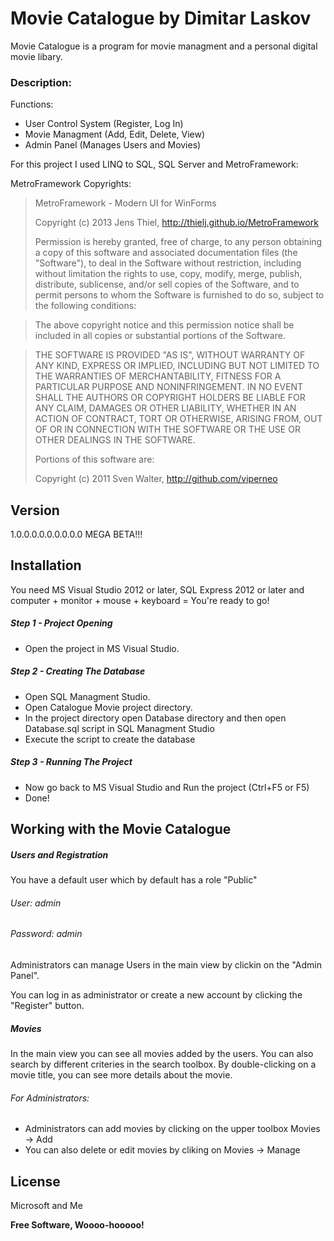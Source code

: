 # Movie Catalogue by Dimitar Laskov

Movie Catalogue is a program for movie managment and a personal digital movie libary.

### Description:

Functions:
  - User Control System (Register, Log In)
  - Movie Managment (Add, Edit, Delete, View)
  - Admin Panel (Manages Users and Movies)

For this project I used LINQ to SQL, SQL Server and MetroFramework:

MetroFramework Copyrights:
> MetroFramework - Modern UI for WinForms
>
> Copyright (c) 2013 Jens Thiel, http://thielj.github.io/MetroFramework
>
>Permission is hereby granted, free of charge, to any person obtaining a copy of 
>this software and associated documentation files (the "Software"), to deal in the 
>Software without restriction, including without limitation the rights to use, copy, 
>modify, merge, publish, distribute, sublicense, and/or sell copies of the Software, 
>and to permit persons to whom the Software is furnished to do so, subject to the 
>following conditions:

>The above copyright notice and this permission notice shall be included in 
>all copies or substantial portions of the Software.

>THE SOFTWARE IS PROVIDED "AS IS", WITHOUT WARRANTY OF ANY KIND, EXPRESS OR IMPLIED, 
>INCLUDING BUT NOT LIMITED TO THE WARRANTIES OF MERCHANTABILITY, FITNESS FOR A 
>PARTICULAR PURPOSE AND NONINFRINGEMENT. IN NO EVENT SHALL THE AUTHORS OR COPYRIGHT 
>HOLDERS BE LIABLE FOR ANY CLAIM, DAMAGES OR OTHER LIABILITY, WHETHER IN AN ACTION OF 
>CONTRACT, TORT OR OTHERWISE, ARISING FROM, OUT OF OR IN CONNECTION WITH THE SOFTWARE 
>OR THE USE OR OTHER DEALINGS IN THE SOFTWARE.
>
>
>Portions of this software are:
>
 > Copyright (c) 2011 Sven Walter, http://github.com/viperneo

## Version
1.0.0.0.0.0.0.0.0.0 MEGA BETA!!!

## Installation

You need MS Visual Studio 2012 or later, SQL Express 2012 or later and computer + monitor + mouse + keyboard = You're ready to go!

##### Step 1 - Project Opening
* Open the project in MS Visual Studio.

##### Step 2 - Creating The Database
* Open SQL Managment Studio.
* Open Catalogue Movie project directory.
* In the project directory open Database directory and then open Database.sql script in SQL Managment Studio
* Execute the script to create the database

##### Step 3 - Running The Project
* Now go back to MS Visual Studio and Run the project (Ctrl+F5 or F5)
* Done!

## Working with the Movie Catalogue

##### Users and Registration
   You have a default user which by default has a role "Public"
###### User: admin
###### Password: admin
Administrators can manage Users in the main view by clickin on the "Admin Panel".

You can log in as administrator or create a new account by clicking the "Register" button.
##### Movies 
In the main view you can see all movies added by the users.
You can also search by different criteries in the search toolbox.
By double-clicking on a movie title, you can see more details about the movie.

###### For Administrators:
* Administrators can add movies by clicking on the upper toolbox Movies -> Add         
* You can also delete or edit movies by cliking on Movies -> Manage

License
----

Microsoft and Me


**Free Software, Woooo-hooooo!**
